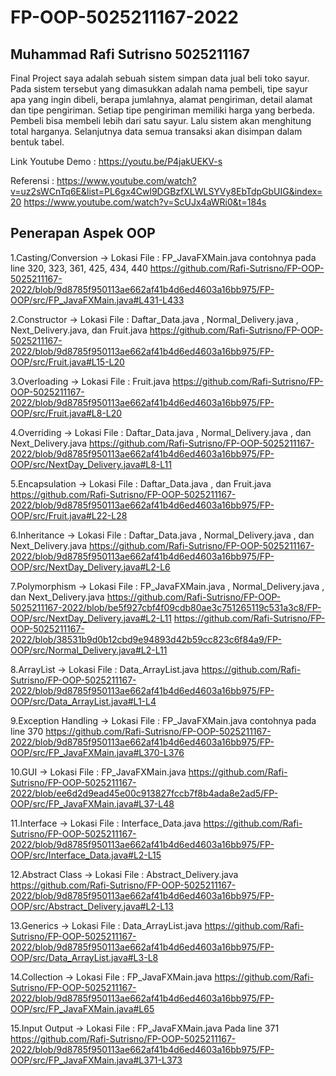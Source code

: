 # FP-OOP-5025211167-2022



## Muhammad Rafi Sutrisno 5025211167


Final Project saya adalah sebuah sistem simpan data jual beli toko sayur. Pada sistem tersebut yang dimasukkan adalah nama pembeli, tipe sayur apa yang ingin dibeli, berapa jumlahnya, alamat pengiriman, detail alamat dan tipe pengiriman. Setiap tipe pengiriman memiliki harga yang berbeda. Pembeli bisa membeli lebih dari satu sayur. Lalu sistem akan menghitung total harganya. Selanjutnya data semua transaksi akan disimpan dalam bentuk tabel.

Link Youtube Demo : https://youtu.be/P4jakUEKV-s

Referensi : https://www.youtube.com/watch?v=uz2sWCnTq6E&list=PL6gx4Cwl9DGBzfXLWLSYVy8EbTdpGbUIG&index=20 
            https://www.youtube.com/watch?v=ScUJx4aWRi0&t=184s


## Penerapan Aspek OOP

1.Casting/Conversion ->
Lokasi File : FP_JavaFXMain.java
contohnya pada line 320, 323, 361, 425, 434, 440
https://github.com/Rafi-Sutrisno/FP-OOP-5025211167-2022/blob/9d8785f950113ae662af41b4d6ed4603a16bb975/FP-OOP/src/FP_JavaFXMain.java#L431-L433


2.Constructor ->
Lokasi File : Daftar_Data.java , Normal_Delivery.java , Next_Delivery.java, dan Fruit.java
https://github.com/Rafi-Sutrisno/FP-OOP-5025211167-2022/blob/9d8785f950113ae662af41b4d6ed4603a16bb975/FP-OOP/src/Fruit.java#L15-L20


3.Overloading ->
Lokasi File : Fruit.java
https://github.com/Rafi-Sutrisno/FP-OOP-5025211167-2022/blob/9d8785f950113ae662af41b4d6ed4603a16bb975/FP-OOP/src/Fruit.java#L8-L20

4.Overriding ->
Lokasi File : Daftar_Data.java , Normal_Delivery.java , dan Next_Delivery.java
https://github.com/Rafi-Sutrisno/FP-OOP-5025211167-2022/blob/9d8785f950113ae662af41b4d6ed4603a16bb975/FP-OOP/src/NextDay_Delivery.java#L8-L11

5.Encapsulation ->
Lokasi File : Daftar_Data.java , dan Fruit.java
https://github.com/Rafi-Sutrisno/FP-OOP-5025211167-2022/blob/9d8785f950113ae662af41b4d6ed4603a16bb975/FP-OOP/src/Fruit.java#L22-L28

6.Inheritance ->
Lokasi File : Daftar_Data.java , Normal_Delivery.java , dan Next_Delivery.java
https://github.com/Rafi-Sutrisno/FP-OOP-5025211167-2022/blob/9d8785f950113ae662af41b4d6ed4603a16bb975/FP-OOP/src/NextDay_Delivery.java#L2-L6

7.Polymorphism ->
Lokasi File : FP_JavaFXMain.java , Normal_Delivery.java , dan Next_Delivery.java
https://github.com/Rafi-Sutrisno/FP-OOP-5025211167-2022/blob/be5f927cbf4f09cdb80ae3c751265119c531a3c8/FP-OOP/src/NextDay_Delivery.java#L2-L11
https://github.com/Rafi-Sutrisno/FP-OOP-5025211167-2022/blob/38531b9d0b12cbd9e94893d42b59cc823c6f84a9/FP-OOP/src/Normal_Delivery.java#L2-L11

8.ArrayList ->
Lokasi File : Data_ArrayList.java
https://github.com/Rafi-Sutrisno/FP-OOP-5025211167-2022/blob/9d8785f950113ae662af41b4d6ed4603a16bb975/FP-OOP/src/Data_ArrayList.java#L1-L4

9.Exception Handling ->
Lokasi File : FP_JavaFXMain.java
contohnya pada line 370
https://github.com/Rafi-Sutrisno/FP-OOP-5025211167-2022/blob/9d8785f950113ae662af41b4d6ed4603a16bb975/FP-OOP/src/FP_JavaFXMain.java#L370-L376

10.GUI ->
Lokasi File : FP_JavaFXMain.java
https://github.com/Rafi-Sutrisno/FP-OOP-5025211167-2022/blob/ee6d2d9ead45e00c913827fccb7f8b4ada8e2ad5/FP-OOP/src/FP_JavaFXMain.java#L37-L48

11.Interface ->
Lokasi File : Interface_Data.java
https://github.com/Rafi-Sutrisno/FP-OOP-5025211167-2022/blob/9d8785f950113ae662af41b4d6ed4603a16bb975/FP-OOP/src/Interface_Data.java#L2-L15

12.Abstract Class ->
Lokasi File : Abstract_Delivery.java
https://github.com/Rafi-Sutrisno/FP-OOP-5025211167-2022/blob/9d8785f950113ae662af41b4d6ed4603a16bb975/FP-OOP/src/Abstract_Delivery.java#L2-L13

13.Generics ->
Lokasi File : Data_ArrayList.java
https://github.com/Rafi-Sutrisno/FP-OOP-5025211167-2022/blob/9d8785f950113ae662af41b4d6ed4603a16bb975/FP-OOP/src/Data_ArrayList.java#L3-L8

14.Collection ->
Lokasi File : FP_JavaFXMain.java
https://github.com/Rafi-Sutrisno/FP-OOP-5025211167-2022/blob/9d8785f950113ae662af41b4d6ed4603a16bb975/FP-OOP/src/FP_JavaFXMain.java#L65

15.Input Output ->
Lokasi File : FP_JavaFXMain.java
Pada line 371
https://github.com/Rafi-Sutrisno/FP-OOP-5025211167-2022/blob/9d8785f950113ae662af41b4d6ed4603a16bb975/FP-OOP/src/FP_JavaFXMain.java#L371-L373
